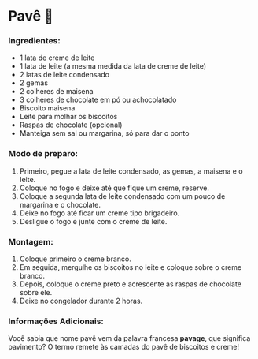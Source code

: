 # Pavê :chocolate_bar:

### Ingredientes:

- 1 lata de creme de leite
- 1 lata de leite (a mesma medida da lata de creme de leite)
- 2 latas de leite condensado
- 2 gemas
- 2 colheres de maisena
- 3 colheres de chocolate em pó ou achocolatado
- Biscoito maisena
- Leite para molhar os biscoitos
- Raspas de chocolate (opcional)
- Manteiga sem sal ou margarina, só para dar o ponto

### Modo de preparo:

1. Primeiro, pegue a lata de leite condensado, as gemas, a maisena e o leite.
2. Coloque no fogo e deixe até que fique um creme, reserve.
3. Coloque a segunda lata de leite condensado com um pouco de margarina e o chocolate.
4. Deixe no fogo até ficar um creme tipo brigadeiro.
5. Desligue o fogo e junte com o creme de leite.

### Montagem:

1. Coloque primeiro o creme branco.
2. Em seguida, mergulhe os biscoitos no leite e coloque sobre o creme branco.
3. Depois, coloque o creme preto e acrescente as raspas de chocolate sobre ele.
4. Deixe no congelador durante 2 horas.

### Informações Adicionais:

Você sabia que nome pavê vem da palavra francesa **pavage**, que significa pavimento? O termo remete às camadas do pavê de biscoitos e creme!